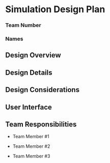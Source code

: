 # Simulation Design Plan
### Team Number
### Names


## Design Overview


## Design Details


## Design Considerations


## User Interface


## Team Responsibilities

 * Team Member #1

 * Team Member #2

 * Team Member #3

